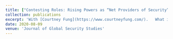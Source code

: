 ```yaml
---
title: ["Contesting Roles: Rising Powers as “Net Providers of Security”"](https://doi.org/10.1093/jogss/ogaa034)
collection: publications
excerpt: 'With [Courtney Fung](https://www.courtneyfung.com/).   What is a “net provider of security,” or a “global security provider”? How are such roles adopted by rising powers? We define a net provider of security as a social role, when an actor provides novel, niche, and functionally differentiated security duties, supporting burden-sharing in providing public goods. The nascent literature on these US-vectored roles characterizes role adoption as largely successful. However, rising powers contest the US-designated net provider of security role. Rising powers have stated or latent foreign policy goals to shape international order in their strategic vision, reflecting ideational capacity to reconceptualize their role in global politics, or a material capacity to reposition their rank. Building upon insights from role theory, we illustrate that rising powers exploit temporal and rhetorical ambiguities and leverage their material and ideational resources to execute role differentiation through three micro-processes of role resistance—role acknowledgment, role task rejection, and role task substitution—used to promote an idiosyncratic role, casting the US-vectored role as non-functional, non-representational, and untenable. We examine crucial cases of rising powers, India and China, to develop our theoretical contribution. Our findings speak to the literatures on the logic of identity management, rhetoric in international politics, the taxonomy of contemporary ad hoc security arrangements, and the epistemological project of globalizing international relations.'
date: 2020-08-09
venue: 'Journal of Global Security Studies'
---
```

